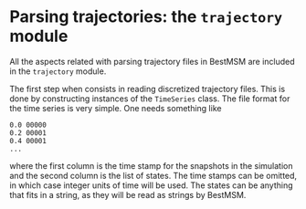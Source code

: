 # Parsing trajectories: the `trajectory` module

All the aspects related with parsing trajectory files in BestMSM are included
in the `trajectory` module. 

The first step when consists in reading discretized trajectory 
files. This is done by constructing instances of the `TimeSeries` class. The file
format for the time series is very simple. One needs something like

```
0.0 00000
0.2 00001
0.4 00001
...
```

where the first column is the time stamp for the snapshots in the simulation
and the second column is the list of states. The time stamps can be omitted, 
in which case integer units of time will be used. The states can be anything
that fits in a string, as they will be read as strings by BestMSM. 
